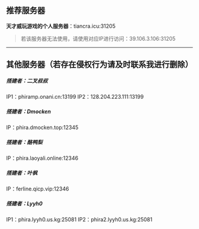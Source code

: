 ## 推荐服务器

**天才威玩游戏的个人服务器**：tiancra.icu:31205
> 若该服务器无法使用，请使用对应IP进行访问：39.106.3.106:31205

---
## 其他服务器（若存在侵权行为请及时联系我进行删除）
##### 搭建者：二叉叔叔

IP1：phiramp.onani.cn:13199
IP2：128.204.223.111:13199
##### 搭建者：Dmocken

IP：phira.dmocken.top:12345
##### 搭建者：酪鸭梨

IP：phira.laoyali.online:12346
##### 搭建者：叶枫
IP：ferline.qicp.vip:12346

##### 搭建者：Lyyh0
IP1：phira.lyyh0.us.kg:25081
IP2：phira2.lyyh0.us.kg:25081
